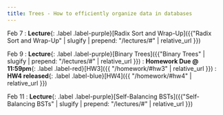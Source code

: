 ```yaml
---
title: Trees - How to efficiently organize data in databases
---
```


Feb 7
: **Lecture**{: .label .label-purple}[Radix Sort and Wrap-Up]({{"Radix Sort and Wrap-Up" | slugify | prepend: "/lectures/#" | relative_url }})

Feb 9
: **Lecture**{: .label .label-purple}[Binary Trees]({{"Binary Trees" | slugify | prepend: "/lectures/#" | relative_url }})
: **Homework Due @ 11:59pm**{: .label .label-red}[HW3]({{ "/homework/#hw3" | relative_url }})
: **HW4 released**{: .label .label-blue}[HW4]({{ "/homework/#hw4" | relative_url }})

Feb 11
: **Lecture**{: .label .label-purple}[Self-Balancing BSTs]({{"Self-Balancing BSTs" | slugify | prepend: "/lectures/#" | relative_url }})
